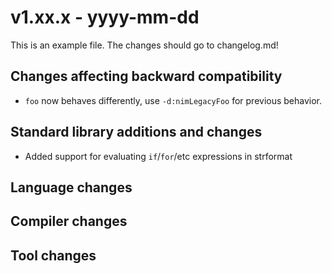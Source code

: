 # v1.xx.x - yyyy-mm-dd

This is an example file.
The changes should go to changelog.md!

## Changes affecting backward compatibility

- `foo` now behaves differently, use `-d:nimLegacyFoo` for previous behavior.

## Standard library additions and changes

- Added support for evaluating `if`/`for`/etc expressions in strformat


## Language changes


## Compiler changes


## Tool changes

